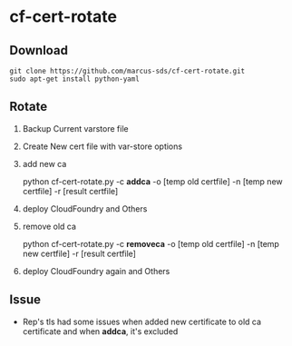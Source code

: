 # cf-cert-rotate

## Download

    git clone https://github.com/marcus-sds/cf-cert-rotate.git
    sudo apt-get install python-yaml
    
## Rotate

1. Backup Current varstore file

1. Create New cert file with var-store options

1. add new ca

    python cf-cert-rotate.py -c **addca** -o [temp old certfile] -n [temp new certfile] -r [result certfile]

1. deploy CloudFoundry and Others

1. remove old ca

    python cf-cert-rotate.py -c **removeca** -o [temp old certfile] -n [temp new certfile] -r [result certfile]

1. deploy CloudFoundry again and Others


## Issue

- Rep's tls had some issues when added new certificate to old ca certificate and when **addca**, it's excluded

